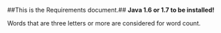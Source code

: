 ##This is the Requirements document.##
**Java 1.6 or 1.7 to be installed!**

Words that are three letters or more are considered for word count.



